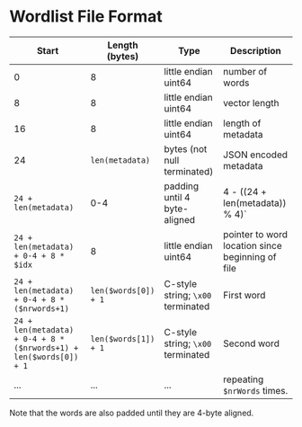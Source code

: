 # Wordlist File Format

Start                                                              | Length (bytes)       |  Type                             | Description
-------------------------------------------------------------------|----------------------|-----------------------------------|-------------
0                                                                  | 8                    | little endian uint64              | number of words
8                                                                  | 8                    | little endian uint64              | vector length
16                                                                 | 8                    | little endian uint64              | length of metadata
24                                                                 | `len(metadata)`      | bytes (not null terminated)       | JSON encoded metadata
`24 + len(metadata)`                                               | 0-4                  | padding until 4 byte-aligned      |  4 - ((24 + len(metadata)) % 4)`
`24 + len(metadata) + 0-4 + 8 * $idx`                              | 8                    | little endian uint64              | pointer to word location since beginning of file
`24 + len(metadata) + 0-4 + 8 * ($nrwords+1)`                      | `len($words[0]) + 1` | C-style string; `\x00` terminated | First word
`24 + len(metadata) + 0-4 + 8 * ($nrwords+1) + len($words[0]) + 1` | `len($words[1]) + 1` | C-style string; `\x00` terminated | Second word
...                                                                | ...                  | ...                               | repeating `$nrWords` times.

Note that the words are also padded until they are 4-byte aligned.
